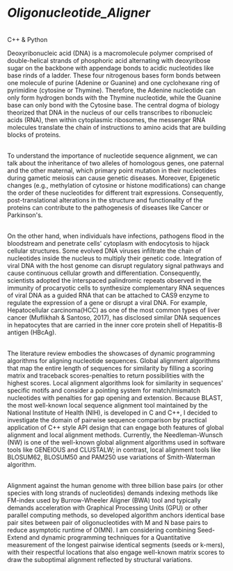 *<h1> Oligonucleotide_Aligner</h1>*</br>
C++ &amp; Python</br>

Deoxyribonucleic acid (DNA) is a macromolecule polymer comprised of double-helical strands of phosphoric acid alternating with deoxyribose sugar on the backbone with appendage bonds to acidic nucleotides like base rinds of a ladder. These four nitrogenous bases form bonds between one molecule of purine (Adenine or Guanine) and one cyclohexane ring of pyrimidine (cytosine or Thymine). Therefore, the Adenine nucleotide can only form hydrogen bonds with the Thymine nucleotide, while the Guanine base can only bond with the Cytosine base. The central dogma of biology theorized that DNA in the nucleus of our cells transcribes to ribonucleic acids (RNA), then within cytoplasmic ribosomes, the messenger RNA molecules translate the chain of instructions to amino acids that are building blocks of proteins.</br> </br>
   
To understand the importance of nucleotide sequence alignment, we can talk about the inheritance of two alleles of homologous genes, one paternal and the other maternal, which primary point mutation in their nucleotides during gametic meiosis can cause genetic diseases. Moreover, Epigenetic changes (e.g., methylation of cytosine or histone modifications) can change the order of these nucleotides for different trait expressions. Consequently, post-translational alterations in the structure and functionality of the proteins can contribute to the pathogenesis of diseases like Cancer or Parkinson's. </br></br>

On the other hand, when individuals have infections, pathogens flood in the bloodstream and penetrate cells' cytoplasm with endocytosis to hijack cellular structures. Some evolved DNA viruses infiltrate the chain of nucleotides inside the nucleus to multiply their genetic code. Integration of viral DNA with the host genome can disrupt regulatory signal pathways and cause continuous cellular growth and differentiation. Consequently, scientists adopted the interspaced palindromic repeats observed in the immunity of procaryotic cells to synthesize complementary RNA sequences of viral DNA as a guided RNA that can be attached to CAS9 enzyme to regulate the expression of a gene or disrupt a viral DNA. For example, Hepatocellular carcinoma(HCC) as one of the most common types of liver cancer (Muflikhah & Santoso, 2017), has disclosed similar DNA sequences in hepatocytes that are carried in the inner core protein shell of Hepatitis-B antigen (HBcAg).</br></br>

The literature review embodies the showcases of dynamic programming algorithms for aligning nucleotide sequences. Global alignment algorithms that map the entire length of sequences for similarity by filling a scoring matrix and traceback scores-penalties to return possibilities with the highest scores. Local alignment algorithms look for similarity in sequences' specific motifs and consider a pointing system for match/mismatch nucleotides with penalties for gap opening and extension. Because BLAST, the most well-known local sequence alignment tool maintained by the National Institute of Health (NIH), is developed in C and C++, I decided to investigate the domain of pairwise sequence comparison by practical application of C++ style API design that can engage both features of global alignment and local alignment methods. Currently, the Needleman-Wunsch (NW) is one of the well-known global alignment algorithms used in software tools like GENEIOUS and CLUSTALW; in contrast, local alignment tools like BLOSUM62, BLOSUM50 and PAM250 use variations of Smith-Waterman algorithm.</br></br>

Alignment against the human genome with three billion base pairs (or other species with long strands of nucleotides) demands indexing methods like FM-index used by Burrow-Wheeler Aligner (BWA) tool and typically demands acceleration with Graphical Processing Units (GPU) or other parallel computing methods, so developed algorithm anchors identical base pair sites between pair of oligonucleotides with M and N base pairs to reduce asymptotic runtime of O(MN). I am considering combining Seed-Extend and dynamic programming techniques for a Quantitative measurement of the longest pairwise identical segments (seeds or k-mers), with their respectful locations that also engage well-known matrix scores to draw the suboptimal alignment reflected by structural variations.</br></br>







